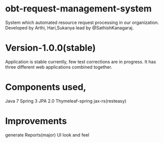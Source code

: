 obt-request-management-system
=============================

System which automated resource request processing in our organization. Developed by Arthi, Hari,Sukanya lead by @SathishKanagaraj.

Version-1.0.0(stable)
===============
Application is stable currently, few test corrections are in progress. It has three different web applications combined together.

Components used,
================
Java 7
Spring 3
JPA 2.0
Thymeleaf-spring
jax-rs(resteasy)

Improvements
=============
generate Reports(major) 
UI look and feel
